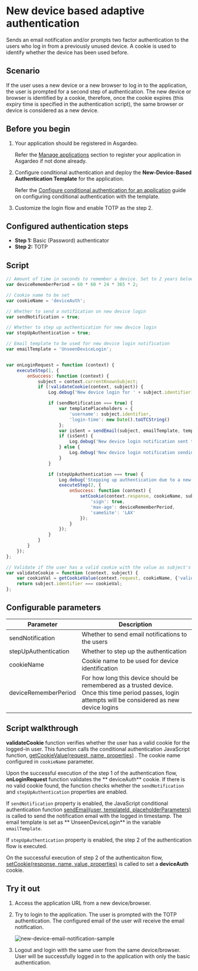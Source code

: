 # New device based adaptive authentication

Sends an email notification and/or prompts two factor authentication to the users who log in from a previously unused
device. A cookie is used to identify whether the device has been used before.

## Scenario

If the user uses a new device or a new browser to log in to the application, the user is prompted for a second step of
authentication. The new device or browser is identified by a cookie, therefore, once the cookie expires (this expiry
time is specified in the authentication script), the same browser or device is considered as a new device.

## Before you begin

1. Your application should be registered in Asgardeo.

   Refer the [Manage applications](../../../applications/README.md) section to register your application in Asgardeo if not
   done already.

2. Configure conditional authentication and deploy the **New-Device-Based Authentication Template** for the application.

   Refer the [Configure conditional authentication for an application](../configure-conditional-auth.md) guide on
   configuring conditional authentication with the template.

3. Customize the login flow and enable TOTP as the step 2.

## Configured authentication steps

* **Step 1:** Basic (Password) authenticator
* **Step 2:** TOTP

## Script

```js
// Amount of time in seconds to remember a device. Set to 2 years below.
var deviceRememberPeriod = 60 * 60 * 24 * 365 * 2;

// Cookie name to be set
var cookieName = 'deviceAuth';

// Whether to send a notification on new device login
var sendNotification = true;

// Whether to step up authentication for new device login
var stepUpAuthentication = true;

// Email template to be used for new device login notification
var emailTemplate = 'UnseenDeviceLogin';


var onLoginRequest = function (context) {
    executeStep(1, {
        onSuccess: function (context) {
            subject = context.currentKnownSubject;
            if (!validateCookie(context, subject)) {
                Log.debug('New device login for ' + subject.identifier);

                if (sendNotification === true) {
                    var templatePlaceholders = {
                        'username': subject.identifier,
                        'login-time': new Date().toUTCString()
                    };
                    var isSent = sendEmail(subject, emailTemplate, templatePlaceholders);
                    if (isSent) {
                        Log.debug('New device login notification sent to ' + subject.identifier);
                    } else {
                        Log.debug('New device login notification sending failed to ' + subject.identifier);
                    }
                }

                if (stepUpAuthentication === true) {
                    Log.debug('Stepping up authentication due to a new device login for ' + subject.identifier);
                    executeStep(2, {
                        onSuccess: function (context) {
                            setCookie(context.response, cookieName, subject.identifier, {
                                'sign': true,
                                'max-age': deviceRememberPeriod,
                                'sameSite': 'LAX'
                            });
                        }
                    });
                }
            }
        }
    });
};

// Validate if the user has a valid cookie with the value as subject's username
var validateCookie = function (context, subject) {
    var cookieVal = getCookieValue(context.request, cookieName, {'validateSignature': true});
    return subject.identifier === cookieVal;
};

```

## Configurable parameters

<table>
   <thead>
      <tr>
         <th>Parameter</th>
         <th>Description</th>
      </tr>
   </thead>
   <tbody>
      <tr>
         <td>sendNotification</td>
         <td>Whether to send email notifications to the users</td>
      </tr>
      <tr>
         <td>stepUpAuthentication</td>
         <td>Whether to step up the authentication</td>
      </tr>
      <tr>
         <td>cookieName</td>
         <td>Cookie name to be used for device identification</td>
      </tr>
      <tr>
         <td>deviceRememberPeriod</td>
         <td>For how long this device should be remembered as a trusted device. Once this time period passes, login attempts will be considered as new device logins</td>
      </tr>
   </tbody>
</table>

## Script walkthrough

**validateCookie** function verifies whether the user has a valid cookie for the logged-in user. This function calls the
conditional authentication JavaScript
function, [getCookieValue(request, name, properties)](../conditional-auth-js-api-reference/#getcookievalue-request-name-properties)
. The cookie name configured in `cookieName` parameter.

Upon the successful execution of the step 1 of the authentication flow, **onLoginRequest** function validates the **
deviceAuth** cookie. If there is no valid cookie found, the function checks whether the `sendNotification`
and `stepUpAuthentication` properties are enabled.

If `sendNotification` property is enabled, the JavaScript conditional authentication
function [sendEmail(user, templateId, placeholderParameters)](../conditional-auth-js-api-reference/#sendemail-user-templateid-placeholderparameters)
is called to send the notification email with the logged in timestamp. The email template is set as **
UnseenDeviceLogin** in the variable `emailTemplate`.

If `stepUpAuthentication` property is enabled, the step 2 of the authentication flow is executed.

On the successful execution of step 2 of the authenticaiton
flow, [setCookie(response, name, value, properties)](../conditional-auth-js-api-reference/#setcookie-response-name-value-properties)
is called to set a **deviceAuth** cookie.

## Try it out

1. Access the application URL from a new device/browser.

2. Try to login to the application. The user is prompted with the TOTP authentication. The configured email of the user
   will receive the email notification.

   <img :src="$withBase('/assets/img/guides/conditional-auth/new-device-email-notification.png')" alt="new-device-email-notification-sample">

3. Logout and login with the same user from the same device/browser. User will be successfully logged in to the
   application with only the basic authentication.
   